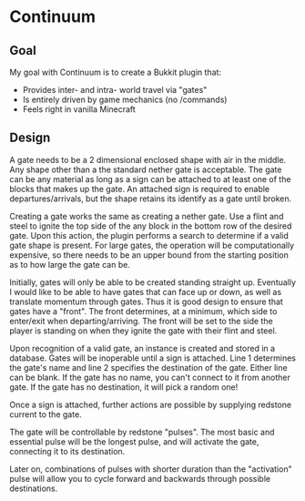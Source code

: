 Continuum
=========

Goal
----

My goal with Continuum is to create a Bukkit plugin that:

- Provides inter- and intra- world travel via "gates"
- Is entirely driven by game mechanics (no /commands)
- Feels right in vanilla Minecraft

Design
------

A gate needs to be a 2 dimensional enclosed shape with air in the middle. Any
shape other than a the standard nether gate is acceptable. The gate can be any
material as long as a sign can be attached to at least one of the blocks that
makes up the gate. An attached sign is required to enable departures/arrivals,
but the shape retains its identify as a gate until broken.

Creating a gate works the same as creating a nether gate. Use a flint and steel
to ignite the top side of the any block in the bottom row of the desired gate.
Upon this action, the plugin performs a search to determine if a valid gate
shape is present. For large gates, the operation will be computationally
expensive, so there needs to be an upper bound from the starting position as to
how large the gate can be.

Initially, gates will only be able to be created standing straight up.
Eventually I would like to be able to have gates that can face up or down, as
well as translate momentum through gates. Thus it is good design to ensure that
gates have a "front". The front determines, at a minimum, which side to
enter/exit when departing/arriving. The front will be set to the side the
player is standing on when they ignite the gate with their flint and steel.

Upon recognition of a valid gate, an instance is created and stored in a
database. Gates will be inoperable until a sign is attached. Line 1 determines
the gate's name and line 2 specifies the destination of the gate. Either line
can be blank. If the gate has no name, you can't connect to it from another
gate. If the gate has no destination, it will pick a random one!

Once a sign is attached, further actions are possible by supplying redstone
current to the gate.

The gate will be controllable by redstone "pulses". The most basic and
essential pulse will be the longest pulse, and will activate the gate,
connecting it to its destination.

Later on, combinations of pulses with shorter duration than the "activation"
pulse will allow you to cycle forward and backwards through possible
destinations.
